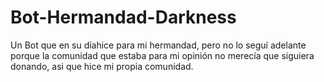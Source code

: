 # Bot-Hermandad-Darkness
Un Bot que en su díahice para mi hermandad, pero no lo seguí adelante porque la comunidad que estaba para mi opinión no merecía que siguiera donando, asi que hice mi propia comunidad.

